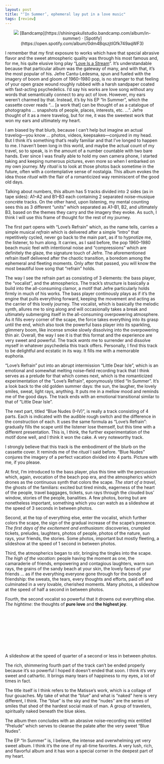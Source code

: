 ```yaml
---
layout: post
title: "‘In Summer’, ephemeral lay put in a love music"
tags: [review]
---
```


<div style="text-align: center;" markdown="1">
<img src="https://f4.bcbits.com/img/a3365961670_10.jpg"
    style="max-width: 60%">  
[Bandcamp](https://shiningskullstudio.bandcamp.com/album/in-summer) · [Spotify](https://open.spotify.com/album/0dm4BqszjtIGfk749aqWF3)

</div>

I remember that my first exposure to works which have that special abrasive flavor and the sweet atmospheric quality was through his most famous and, for me, his quite elusive long play “[Love Is a Stream](https://shiningskullstudio.bandcamp.com/album/love-is-a-stream)”. It’s understandable because that particular album was the gateway of many, and with that, it’s the most popular of his. Jefre Cantu-Ledesma, spun and fueled with the imagery of boom and gloom of 1960–1980 pop, is no stranger to that feeling of your open graze wound roughly rubbed with a harsh sandpaper coated with fast-acting psychedelics. I’d say his works are love song without any words that semantically connect to any act of love. However, my ears weren’t charmed by that. Instead, it’s by his EP “In Summer”, which the cassette cover reads “… [a work that] can be thought of as a catalogue of photographs … snapshots of people, places, interests, etc. …”. Jefre thought of it as a mere travelog, but for me, it was the sweetest work that won my ears and ultimately my heart.

I am biased by that blurb, because I can’t help but imagine an actual travelog—you know … photos, videos, keepsakes—conjured in my head. But I think it’s something that’s really familiar and that I’ve longed to happen to me. I haven’t been long in this world, and maybe the actual count of my travel, so to speak, is in the amount of a number countable with two bare hands. Ever since I was finally able to hold my own camera phone, I started taking and keeping numerous pictures, even more so when I embarked on my own journey. My _ritual_ is to look at those photos back sometime in the future, often with a contemplative sense of nostalgia. This album evokes the idea those _ritual_ with the flair of a romanticized way reminiscent of the good old days.

Talking about numbers, this album has 5 tracks divided into 2 sides (as in tape sides): A1–A2 and B1–B3 each containing 2 separated noise–musique concrète tracks. On the other hand, upon listening, my mental counting sees this as 3 different “units” which separated as A1–B1, B2, and ultimately B3, based on the themes they carry and the imagery they evoke. As such, I think I will use this frame of thought for the rest of my journey.

The first part opens with “Love’s Refrain” which, as the name tells, carries a simple musical _refrain_ which is delivered after a simple “intro” that repetitively cycled, never go back to the main part, as if to hypnotize me, the listener, to hum along. It carries, as I said before, the pop 1960–1980 beach music feel with intentional noise and “compressions” which are definitely the glaze, the signature touch of Jefre. The aforementioned refrain itself delivered after the chaotic transition, a boredom among the ephemeral and fleeting moments. Only after that passed, you will know the most beautiful love song that “refrain” holds.

The way I see the refrain part as consisting of 3 elements: the bass player, the “vocalist”, and the atmospherics. The track’s structure is basically a build into the all-consuming clamor, a motif that Jefre particularly holds firmly in much of his works. The bass player continously plays as if it’s the engine that pulls everything forward, keeping the movement and acting as the carrier of this lovely journey. The vocalist, which is basically the melodic synth, allures me to sing along and will occasionally takes a break and ultimately submerging itself in the all-consuming overpowering atmosphere. As it fills every corner of the scape, the force takes everything into its grasp until the end, which also took the powerful bass player into its sparkling, glimmery boom, like incense smoke slowly dissolving into the overpowering thin air. Overall, the way I see it is that this format and the experience are very sweet and powerful. The track _wants_ me to surrender and dissolve myself in whatever psychedelia this track offers. Personally, I find this track to be delightful and ecstatic in its way. It fills me with a memorable euphoria.

“Love’s Refrain” put into an abrupt intermission “Little Dear Isle”, which is an emotional and somewhat melting noise–field recording track that I think serves as a prelude for that which comes next, which is the romanticized experimentation of the “Love’s Refrain”, eponymously titled “In Summer”. It’s a look back to the old golden summer days: the sun, the laugher, the lovely smiles, sweat, light rays, anything. It puts me in a mellow mood and reminds me of the good days. The track ends with an emotional transitional similar to that of “Little Dear Isle”.

The next part, titled “Blue Nudes (I–IV)”, is really a track consisting of 4 parts. Each is indicated with the audible rough switch and the difference in the construction of each. It uses the same formula as “Love’s Refrain”: gradually fills the scape until the listener lose themself, but this time with a different presentation. This is, I think, the further experimentation of the motif done well, and I think it won the cake. A very noteworthy track.

I strongly believe that this track is the embodiment of the blurb on the cassette cover. It reminds me of the _ritual_ I said before. “Blue Nudes” conjures the imagery of a perfect vacation divided into 4 parts. Picture with me, if you please.

At first, I’m introduced to the bass player, plus this time with the percussion which, again, evocation of the beach pop era, and the atmospherics which drones as the continuous synth that colors the scape. _The start of a travel_, the ghosts of the familiars: excited but tired minds, eagerness of the heart of the people, travel baggages, tickets, sun rays through the clouded bus’ window, stories of the people, banalities. A few photos, boring but are nonetheless important, something which you can watch as a slideshow at the speed of 3 seconds in between photos.

Second, at the top of everything else, enter the vocalist, which further colors the scape, the sign of the gradual increase of the scape’s presence. _The first days of the excitement and enthusiasm_: discoveries, crumpled tickets, preludes, laughters, photos of people, photos of the nature, sun rays, your friends, the stories. Some photos, important but mostly fleeting, a slideshow at the speed of 1 second in between photos.

Third, the atmospherics began to stir, bringing the tingles into the scape. _The high of the vacation_: people having the moment as one, the camaraderie of friends, empowering and contagious laughters, warm sun rays, the grains of the sandy beach at your skin, the lovely faces of your friends … as if the everything everyone gone through for the bonds of friendship: the sweats, the tears, every thoughts and efforts, paid off and culminated in a very lovable, cherished moments. Many photos, a slideshow at the speed of half a second in between photos.

Fourth, the second vocalist so powerful that it drowns out everything else. _The hightime_: the thoughts of **pure love** and **the highest joy**.

<p style="margin-bottom:4cm" />

A slideshow at the speed of quarter of a second or less in between photos.

The rich, shimmering fourth part of the track can’t be ended properly because it’s so powerful I hoped it doesn’t ended that soon. I think it’s very sweet and cathartic. It brings many tears of happiness to my eyes, a lot of times in fact.

The title itself is I think refers to the Matisse’s work, which is a collage of four gouaches. My take of what the “blue” and what is “naked” here is very different, I think. The “blue” is the sky and the “nudes” are the series of smiles that shed of the hardest social mask of man. A group of travelers, spiritually naked beneath the blue skies.

The album then concludes with an abrasive noise–recording mix entitled “Prelude” which serves to cleanse the palate after the very sweet “Blue Nudes”.

The EP “In Summer” is, I believe, the intense and overwhelming yet very sweet album. I think it’s the one of my all-time favorites. A very lush, rich, and flavorful album and it has won a special corner in the deepest part of my heart.
